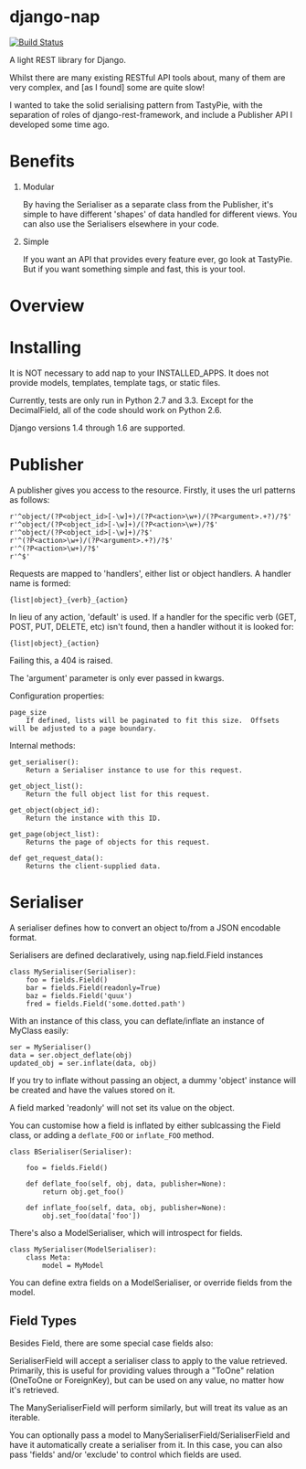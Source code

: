 django-nap
==========
[![Build Status](https://secure.travis-ci.org/funkybob/django-nap.png?branch=master)](http://travis-ci.org/funkybob/django-nap)

A light REST library for Django.

Whilst there are many existing RESTful API tools about, many of them are very complex, and [as I found] some are quite slow!

I wanted to take the solid serialising pattern from TastyPie, with the separation of roles of django-rest-framework, and include a Publisher API I developed some time ago.

Benefits
========

1. Modular

    By having the Serialiser as a separate class from the Publisher, it's simple to have different 'shapes' of data handled for different views.  You can also use the Serialisers elsewhere in your code.

1. Simple

    If you want an API that provides every feature ever, go look at TastyPie.  But if you want something simple and fast, this is your tool.

Overview
========

Installing
==========

It is NOT necessary to add nap to your INSTALLED\_APPS.  It does not provide models, templates, template tags, or static files.

Currently, tests are only run in Python 2.7 and 3.3.  Except for the DecimalField, all of the code should work on Python 2.6.

Django versions 1.4 through 1.6 are supported.

Publisher
=========

A publisher gives you access to the resource.  Firstly, it uses the url patterns as follows:

    r'^object/(?P<object_id>[-\w]+)/(?P<action>\w+)/(?P<argument>.+?)/?$'
    r'^object/(?P<object_id>[-\w]+)/(?P<action>\w+)/?$'
    r'^object/(?P<object_id>[-\w]+)/?$'
    r'^(?P<action>\w+)/(?P<argument>.+?)/?$'
    r'^(?P<action>\w+)/?$'
    r'^$'

Requests are mapped to 'handlers', either list or object handlers.  A handler name is formed:

    {list|object}_{verb}_{action}

In lieu of any action, 'default' is used.  If a handler for the specific verb (GET, POST, PUT, DELETE, etc) isn't found, then a handler without it is looked for:

    {list|object}_{action}

Failing this, a 404 is raised.

The 'argument' parameter is only ever passed in kwargs.

Configuration properties:

    page_size
        If defined, lists will be paginated to fit this size.  Offsets will be adjusted to a page boundary.

Internal methods:

    get_serialiser():
        Return a Serialiser instance to use for this request.

    get_object_list():
        Return the full object list for this request.

    get_object(object_id):
        Return the instance with this ID.

    get_page(object_list):
        Returns the page of objects for this request.

    def get_request_data():
        Returns the client-supplied data.

Serialiser
==========

A serialiser defines how to convert an object to/from a JSON encodable format.

Serialisers are defined declaratively, using nap.field.Field instances

    class MySerialiser(Serialiser):
        foo = fields.Field()
        bar = fields.Field(readonly=True)
        baz = fields.Field('quux')
        fred = fields.Field('some.dotted.path')

With an instance of this class, you can deflate/inflate an instance of MyClass easily:

    ser = MySerialiser()
    data = ser.object_deflate(obj)
    updated_obj = ser.inflate(data, obj)

If you try to inflate without passing an object, a dummy 'object' instance will be created and have the values stored on it.

A field marked 'readonly' will not set its value on the object.

You can customise how a field is inflated by either sublcassing the Field class, or adding a ``deflate_FOO`` or ``inflate_FOO`` method.

    class BSerialiser(Serialiser):

        foo = fields.Field()

        def deflate_foo(self, obj, data, publisher=None):
            return obj.get_foo()

        def inflate_foo(self, data, obj, publisher=None):
            obj.set_foo(data['foo'])

There's also a ModelSerialiser, which will introspect for fields.

    class MySerialiser(ModelSerialiser):
        class Meta:
            model = MyModel

You can define extra fields on a ModelSerialiser, or override fields from the model.

Field Types
-----------

Besides Field, there are some special case fields also:

SerialiserField will accept a serialiser class to apply to the value retrieved.  Primarily, this is useful for providing values through a "ToOne" relation (OneToOne or ForeignKey), but can be used on any value, no matter how it's retrieved.

The ManySerialiserField will perform similarly, but will treat its value as an iterable.

You can optionally pass a model to ManySerialiserField/SerialiserField and have it automatically create a serialiser from it.  In this case, you can also pass 'fields' and/or 'exclude' to control which fields are used.

